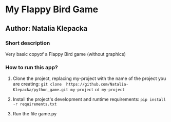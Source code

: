 # My Flappy Bird Game
## Author: Natalia Klepacka

### Short description
Very basic copyof a Flappy Bird game (without graphics)

### How to run this app?
1. Clone the project, replacing my-project with the name of the project you are creating: 
`git clone  https://github.com/Natalia-Klepacka/python_game.git my-project`
`cd my-project `
2. Install the project's development and runtime requirements:
`pip install -r requirements.txt`

3. Run the file game.py
